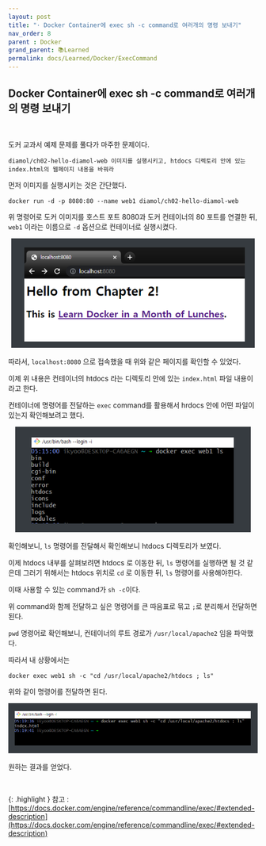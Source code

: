 ```yaml
---
layout: post
title: "· Docker Container에 exec sh -c command로 여러개의 명령 보내기"
nav_order: 8
parent : Docker
grand_parent: 📚Learned
permalink: docs/Learned/Docker/ExecCommand
---
```


## Docker Container에 exec sh -c command로 여러개의 명령 보내기

<br>

도커 교과서 예제 문제를 풀다가 마주한 문제이다.

```
diamol/ch02-hello-diamol-web 이미지를 실행시키고, htdocs 디렉토리 안에 있는 index.html의 웹페이지 내용을 바꿔라
```

먼저 이미지를 실행시키는 것은 간단했다.



```
docker run -d -p 8080:80 --name web1 diamol/ch02-hello-diamol-web
```

위 명령어로 도커 이미지를 호스트 포트 8080과 도커 컨테이너의 80 포트를 연결한 뒤, `web1` 이라는 이름으로 `-d` 옵션으로 컨테이너로 실행시켰다.

<p align="center">

<img src="https://raw.githubusercontent.com/buinq/imageServer/main/img/image-20230314171315135.png" alt="image-20230314171315135" style="zoom:80%;" />
</p>

따라서, `localhost:8080` 으로 접속했을 때 위와 같은 페이지를 확인할 수 있었다.

이제 위 내용은 컨테이너의 htdocs 라는 디렉토리 안에 있는 `index.html` 파일 내용이라고 한다.

컨테이너에 명령어를 전달하는 `exec` command를 활용해서 hrdocs 안에 어떤 파일이 있는지 확인해보려고 했다.


<p align="center">
<img src="https://raw.githubusercontent.com/buinq/imageServer/main/img/image-20230314171531607.png" alt="image-20230314171531607" style="zoom:80%;" />
</p>

확인해보니, `ls` 명령어를 전달해서 확인해보니 htdocs 디렉토리가 보였다.

이제 htdocs 내부를 살펴보려면 htdocs 로 이동한 뒤, `ls` 명령어를 실행하면 될 것 같은데 그러기 위해서는 htdocs 위치로 `cd` 로 이동한 뒤, `ls` 명령어를 사용해야한다.

이때 사용할 수 있는 command가 `sh -c`이다.

> 

위 command와 함께 전달하고 싶은 명령어를 큰 따음표로 묶고 `;`로 분리해서 전달하면 된다.



`pwd` 명령어로 확인해보니, 컨테이너의 루트 경로가 `/usr/local/apache2` 임을 파악했다.

따라서 내 상황에서는

```
docker exec web1 sh -c "cd /usr/local/apache2/htdocs ; ls"
```

위와 같이 명령어를 전달하면 된다.

<p align="center">
<img src="https://raw.githubusercontent.com/buinq/imageServer/main/img/image-20230314172007437.png" alt="image-20230314172007437" style="zoom:80%;" />
</p>

원하는 결과를 얻었다.

<br>

{: .highlight }
참고 : [https://docs.docker.com/engine/reference/commandline/exec/#extended-description](https://docs.docker.com/engine/reference/commandline/exec/#extended-description)
